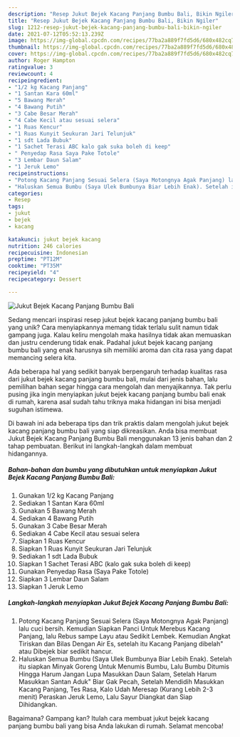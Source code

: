 ```yaml
---
description: "Resep Jukut Bejek Kacang Panjang Bumbu Bali, Bikin Ngiler"
title: "Resep Jukut Bejek Kacang Panjang Bumbu Bali, Bikin Ngiler"
slug: 1212-resep-jukut-bejek-kacang-panjang-bumbu-bali-bikin-ngiler
date: 2021-07-12T05:52:13.239Z
image: https://img-global.cpcdn.com/recipes/77ba2a889f7fd5d6/680x482cq70/jukut-bejek-kacang-panjang-bumbu-bali-foto-resep-utama.jpg
thumbnail: https://img-global.cpcdn.com/recipes/77ba2a889f7fd5d6/680x482cq70/jukut-bejek-kacang-panjang-bumbu-bali-foto-resep-utama.jpg
cover: https://img-global.cpcdn.com/recipes/77ba2a889f7fd5d6/680x482cq70/jukut-bejek-kacang-panjang-bumbu-bali-foto-resep-utama.jpg
author: Roger Hampton
ratingvalue: 3
reviewcount: 4
recipeingredient:
- "1/2 kg Kacang Panjang"
- "1 Santan Kara 60ml"
- "5 Bawang Merah"
- "4 Bawang Putih"
- "3 Cabe Besar Merah"
- "4 Cabe Kecil atau sesuai selera"
- "1 Ruas Kencur"
- "1 Ruas Kunyit Seukuran Jari Telunjuk"
- "1 sdt Lada Bubuk"
- "1 Sachet Terasi ABC kalo gak suka boleh di keep"
- " Penyedap Rasa Saya Pake Totole"
- "3 Lembar Daun Salam"
- "1 Jeruk Lemo"
recipeinstructions:
- "Potong Kacang Panjang Sesuai Selera (Saya Motongnya Agak Panjang) lalu cuci bersih. Kemudian Siapkan Panci Untuk Merebus Kacang Panjang, lalu Rebus sampe Layu atau Sedikit Lembek. Kemudian Angkat Tiriskan dan Bilas Dengan Air Es, setelah itu Kacang Panjang dibelah&#34; atau Dibejek biar sedikit hancur."
- "Haluskan Semua Bumbu (Saya Ulek Bumbunya Biar Lebih Enak). Setelah itu siapkan Minyak Goreng Untuk Menumis Bumbu, Lalu Bumbu Ditumis Hingga Harum Jangan Lupa Masukkan Daun Salam, Setelah Harum Masukkan Santan Aduk&#34; Biar Gak Pecah, Setelah Mendidih Masukkan Kacang Panjang, Tes Rasa, Kalo Udah Meresap (Kurang Lebih 2-3 menit) Peraskan Jeruk Lemo, Lalu Sayur Diangkat dan Siap Dihidangkan."
categories:
- Resep
tags:
- jukut
- bejek
- kacang

katakunci: jukut bejek kacang 
nutrition: 246 calories
recipecuisine: Indonesian
preptime: "PT12M"
cooktime: "PT35M"
recipeyield: "4"
recipecategory: Dessert

---
```



![Jukut Bejek Kacang Panjang Bumbu Bali](https://img-global.cpcdn.com/recipes/77ba2a889f7fd5d6/680x482cq70/jukut-bejek-kacang-panjang-bumbu-bali-foto-resep-utama.jpg)

Sedang mencari inspirasi resep jukut bejek kacang panjang bumbu bali yang unik? Cara menyiapkannya memang tidak terlalu sulit namun tidak gampang juga. Kalau keliru mengolah maka hasilnya tidak akan memuaskan dan justru cenderung tidak enak. Padahal jukut bejek kacang panjang bumbu bali yang enak harusnya sih memiliki aroma dan cita rasa yang dapat memancing selera kita.



Ada beberapa hal yang sedikit banyak berpengaruh terhadap kualitas rasa dari jukut bejek kacang panjang bumbu bali, mulai dari jenis bahan, lalu pemilihan bahan segar hingga cara mengolah dan menyajikannya. Tak perlu pusing jika ingin menyiapkan jukut bejek kacang panjang bumbu bali enak di rumah, karena asal sudah tahu triknya maka hidangan ini bisa menjadi suguhan istimewa.


Di bawah ini ada beberapa tips dan trik praktis dalam mengolah jukut bejek kacang panjang bumbu bali yang siap dikreasikan. Anda bisa membuat Jukut Bejek Kacang Panjang Bumbu Bali menggunakan 13 jenis bahan dan 2 tahap pembuatan. Berikut ini langkah-langkah dalam membuat hidangannya.

<!--inarticleads1-->

##### Bahan-bahan dan bumbu yang dibutuhkan untuk menyiapkan Jukut Bejek Kacang Panjang Bumbu Bali:

1. Gunakan 1/2 kg Kacang Panjang
1. Sediakan 1 Santan Kara 60ml
1. Gunakan 5 Bawang Merah
1. Sediakan 4 Bawang Putih
1. Gunakan 3 Cabe Besar Merah
1. Sediakan 4 Cabe Kecil atau sesuai selera
1. Siapkan 1 Ruas Kencur
1. Siapkan 1 Ruas Kunyit Seukuran Jari Telunjuk
1. Sediakan 1 sdt Lada Bubuk
1. Siapkan 1 Sachet Terasi ABC (kalo gak suka boleh di keep)
1. Gunakan  Penyedap Rasa (Saya Pake Totole)
1. Siapkan 3 Lembar Daun Salam
1. Siapkan 1 Jeruk Lemo




<!--inarticleads2-->

##### Langkah-langkah menyiapkan Jukut Bejek Kacang Panjang Bumbu Bali:

1. Potong Kacang Panjang Sesuai Selera (Saya Motongnya Agak Panjang) lalu cuci bersih. Kemudian Siapkan Panci Untuk Merebus Kacang Panjang, lalu Rebus sampe Layu atau Sedikit Lembek. Kemudian Angkat Tiriskan dan Bilas Dengan Air Es, setelah itu Kacang Panjang dibelah&#34; atau Dibejek biar sedikit hancur.
1. Haluskan Semua Bumbu (Saya Ulek Bumbunya Biar Lebih Enak). Setelah itu siapkan Minyak Goreng Untuk Menumis Bumbu, Lalu Bumbu Ditumis Hingga Harum Jangan Lupa Masukkan Daun Salam, Setelah Harum Masukkan Santan Aduk&#34; Biar Gak Pecah, Setelah Mendidih Masukkan Kacang Panjang, Tes Rasa, Kalo Udah Meresap (Kurang Lebih 2-3 menit) Peraskan Jeruk Lemo, Lalu Sayur Diangkat dan Siap Dihidangkan.




Bagaimana? Gampang kan? Itulah cara membuat jukut bejek kacang panjang bumbu bali yang bisa Anda lakukan di rumah. Selamat mencoba!
